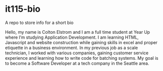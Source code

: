 # it115-bio
A repo to store info for a short bio

Hello, my name is Colton Elstrom and I am a full time student at Year Up where I’m studying Application Development. I am learning HTML, Javascript and website construction while gaining skills in excel and proper etiquette in a business environment. In my previous job as a scale technician, I worked with various companies, gaining customer service experience and learning how to write code for batching systems. My goal is to become a Software Developer at a tech company in the Seattle area.
